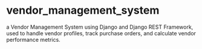 # vendor_management_system
a Vendor Management System using Django and Django REST Framework, used to handle vendor profiles, track purchase orders, and calculate vendor performance metrics.
